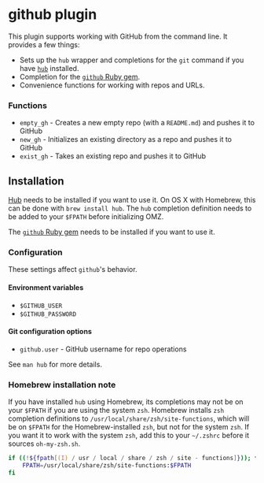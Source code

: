 # github plugin

This plugin supports working with GitHub from the command line. It provides a
few things:

-   Sets up the `hub` wrapper and completions for the `git` command if you have
    [`hub`](https://github.com/github/hub) installed.
-   Completion for the
    [`github` Ruby gem](https://github.com/defunkt/github-gem).
-   Convenience functions for working with repos and URLs.

### Functions

-   `empty_gh` - Creates a new empty repo (with a `README.md`) and pushes it to
    GitHub
-   `new_gh` - Initializes an existing directory as a repo and pushes it to
    GitHub
-   `exist_gh` - Takes an existing repo and pushes it to GitHub

## Installation

[Hub](https://github.com/github/hub) needs to be installed if you want to use
it. On OS X with Homebrew, this can be done with `brew install hub`. The `hub`
completion definition needs to be added to your `$FPATH` before initializing
OMZ.

The [`github` Ruby gem](https://github.com/defunkt/github-gem) needs to be
installed if you want to use it.

### Configuration

These settings affect `github`'s behavior.

#### Environment variables

-   `$GITHUB_USER`
-   `$GITHUB_PASSWORD`

#### Git configuration options

-   `github.user` - GitHub username for repo operations

See `man hub` for more details.

### Homebrew installation note

If you have installed `hub` using Homebrew, its completions may not be on your
`$FPATH` if you are using the system `zsh`. Homebrew installs `zsh` completion
definitions to `/usr/local/share/zsh/site-functions`, which will be on `$FPATH`
for the Homebrew-installed `zsh`, but not for the system `zsh`. If you want it
to work with the system `zsh`, add this to your `~/.zshrc` before it sources
`oh-my-zsh.sh`.

```zsh
if ((!${fpath[(I) / usr / local / share / zsh / site - functions]})); then
	FPATH=/usr/local/share/zsh/site-functions:$FPATH
fi
```
